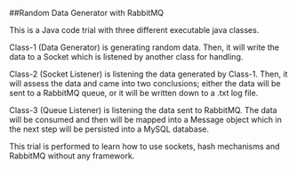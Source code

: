 ##Random Data Generator with RabbitMQ

This is a Java code trial with three different executable java classes. 

Class-1 (Data Generator) is generating random data. Then, it will write the data to a Socket which is listened by another class for handling.

Class-2 (Socket Listener) is listening the data generated by Class-1. Then, it will assess the data and came into two conclusions; either the data will be sent to a RabbitMQ queue, or it will be written down to a .txt log file.

Class-3 (Queue Listener) is listening the data sent to RabbitMQ. The data will be consumed and then will be mapped into a Message object which in the next step will be persisted into a MySQL database.

This trial is performed to learn how to use sockets, hash mechanisms and RabbitMQ without any framework. 